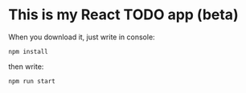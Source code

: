 <h1>This is my React TODO app (beta)</h1>

When you download it, just write in console:

<code>npm install</code>

then write:

<code>npm run start</code>


